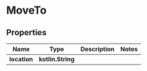 
# MoveTo

## Properties
Name | Type | Description | Notes
------------ | ------------- | ------------- | -------------
**location** | **kotlin.String** |  | 



